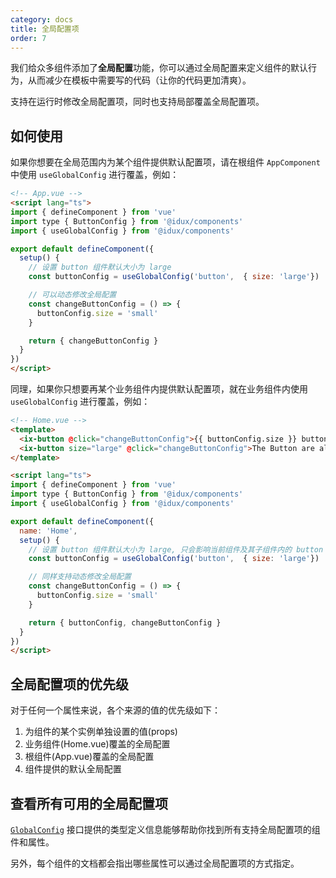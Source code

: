 ```yaml
---
category: docs
title: 全局配置项
order: 7
---
```


我们给众多组件添加了**全局配置**功能，你可以通过全局配置来定义组件的默认行为，从而减少在模板中需要写的代码（让你的代码更加清爽）。

支持在运行时修改全局配置项，同时也支持局部覆盖全局配置项。

## 如何使用

如果你想要在全局范围内为某个组件提供默认配置项，请在根组件 `AppComponent` 中使用 `useGlobalConfig` 进行覆盖，例如：

```html
<!-- App.vue -->
<script lang="ts">
import { defineComponent } from 'vue'
import type { ButtonConfig } from '@idux/components'
import { useGlobalConfig } from '@idux/components'

export default defineComponent({
  setup() {
    // 设置 button 组件默认大小为 large
    const buttonConfig = useGlobalConfig('button',  { size: 'large'})

    // 可以动态修改全局配置
    const changeButtonConfig = () => {
      buttonConfig.size = 'small'
    }

    return { changeButtonConfig }
  }
})
</script>
```

同理，如果你只想要再某个业务组件内提供默认配置项，就在业务组件内使用 `useGlobalConfig` 进行覆盖，例如：

```html
<!-- Home.vue -->
<template>
  <ix-button @click="changeButtonConfig">{{ buttonConfig.size }} button</ix-button>
  <ix-button size="large" @click="changeButtonConfig">The Button are always large</ix-button>
</template>

<script lang="ts">
import { defineComponent } from 'vue'
import type { ButtonConfig } from '@idux/components'
import { useGlobalConfig } from '@idux/components'

export default defineComponent({
  name: 'Home',
  setup() {
    // 设置 button 组件默认大小为 large, 只会影响当前组件及其子组件内的 button 大小
    const buttonConfig = useGlobalConfig('button',  { size: 'large'})

    // 同样支持动态修改全局配置
    const changeButtonConfig = () => {
      buttonConfig.size = 'small'
    }

    return { buttonConfig, changeButtonConfig }
  }
})
</script>
```

## 全局配置项的优先级

对于任何一个属性来说，各个来源的值的优先级如下：

1. 为组件的某个实例单独设置的值(props)
2. 业务组件(Home.vue)覆盖的全局配置
3. 根组件(App.vue)覆盖的全局配置
4. 组件提供的默认全局配置

## 查看所有可用的全局配置项

[`GlobalConfig`](https://github.com/IduxFE/components/blob/master/packages/components/core/config/types.ts) 接口提供的类型定义信息能够帮助你找到所有支持全局配置项的组件和属性。

另外，每个组件的文档都会指出哪些属性可以通过全局配置项的方式指定。
